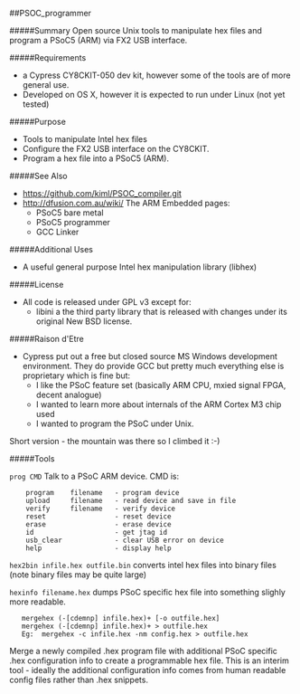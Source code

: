 ##PSOC_programmer

#####Summary
Open source Unix tools to manipulate hex files and program a PSoC5 (ARM) via FX2 USB interface.

#####Requirements
* a Cypress CY8CKIT-050 dev kit, however some of the tools are of more general use.
* Developed on OS X, however it is expected to run under Linux (not yet tested)

#####Purpose
* Tools to manipulate Intel hex files
* Configure the FX2 USB interface on the CY8CKIT.
* Program a hex file into a PSoC5 (ARM).

#####See Also
* https://github.com/kiml/PSOC_compiler.git
* http://dfusion.com.au/wiki/  The ARM Embedded pages:
    - PSoC5 bare metal
    - PSoC5 programmer 
    - GCC Linker

#####Additional Uses
* A useful general purpose Intel hex manipulation library (libhex)

#####License
* All code is released under GPL v3 except for:
  -  libini a the third party library that is released with changes under its original New BSD license.

#####Raison d'Etre
* Cypress put out a free but closed source MS Windows development environment. They do provide GCC but pretty much everything else is proprietary which is fine but:
  - I like the PSoC feature set (basically ARM CPU, mxied signal FPGA, decent analogue)
  - I wanted to learn more about internals of the ARM Cortex M3 chip used
  - I wanted to program the PSoC under Unix.

Short version - the mountain was there so I climbed it :-)

#####Tools

`prog CMD`
  Talk to a PSoC ARM device. CMD is:
```
    program    filename   - program device
    upload     filename   - read device and save in file
    verify     filename   - verify device
    reset                 - reset device
    erase                 - erase device
    id                    - get jtag id
    usb_clear             - clear USB error on device
    help                  - display help
```

`hex2bin infile.hex outfile.bin`
  converts intel hex files into binary files (note binary files may be quite large)

`hexinfo filename.hex`
  dumps PSoC specific hex file into something slighly more readable.

```
   mergehex (-[cdemnp] infile.hex)+ [-o outfile.hex]
   mergehex (-[cdemnp] infile.hex)+ > outfile.hex
   Eg:  mergehex -c infile.hex -nm config.hex > outfile.hex
```
  Merge a newly compiled .hex program file with additional PSoC specific .hex
  configuration info to create a programmable hex file.
  This is an interim tool - ideally the additional configuration info comes
  from human readable config files rather than .hex snippets.
